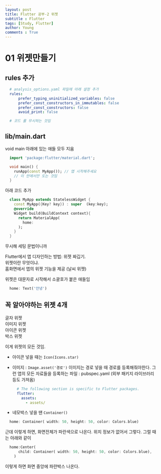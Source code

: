 ```yaml
---
layout: post
title: Flutter 공부-2 위젯
subtitle : Flutter
tags: [Study, Flutter]
author: Young
comments : True
---
```

# 01 위젯만들기

## rules 추가
```yaml
  # analysis_options.yaml 파일에 아래 설정 추가
  rules:
      prefer_typing_uninitialized_variables: false
      prefer_const_constructors_in_immutables: false
      prefer_const_constructors: false
      avoid_print: false

  # 코드 룰 무시하는 것임
```


## lib/main.dart 

void main 아래에 있는 애들 모두 지움
```dart
  import 'package:flutter/material.dart';

  void main() {
    runApp(const MyApp()); // 앱 시작해주세요 
    // 이 안에서만 도는 것임
  }
```


아래 코드 추가
``` dart
  class MyApp extends StatelessWidget {
    const MyApp({Key? key}) : super  (key:key);
    @override
    Widget build(BuildContext context){
      return MaterialApp(
        home:
      );
    }
  }
```

무시해 세팅 문법이니까

Flutter에서 앱 디자인하는 방법: 위젯 짜깁기.  
위젯이란 무엇이냐.  
홈화면에서 앱의 위젯 기능을 제공 (날씨 위젯)  

위젯은 대문자로 시작해서 소괄호가 붙은 애들임  

```dart
  home: Text('안녕')
```

## 꼭 알아야하는 위젯 4개
  글자 위젯   
  이미지 위젯   
  아이콘 위젯   
  박스 위젯   

  이게 위젯의 모든 것임.

  - 아이콘 넣을 때는 ```Icon(Icons.star)```
  - 이미지 : ```Image.asset('경로')```
    이미지는 경로 넣을 때 경로를 등록해줘야한다.
    그런 앱의 모든 자료들을 등록하는 파일 : pubspec.yaml (외부 패키지 라이브러리 등도 가져옴)
    ```yaml
      # The following section is specific to Flutter packages.
      flutter:
        assets:
          - assets/
    ```

  - 네모박스 넣을 땐 ```Container()```
  ```dart
    home: Container( width: 50, height: 50, color: Colors.blue)
  ```

  근데 이렇게 하면, 화면전체가 파란색으로 나온다.
  위치 정보가 없어서 그렇다.
  그럴 때는 아래와 같이
  ```dart
    home:Center(
        child: Container( width: 50, height: 50, color: Colors.blue),
      )
  ```
  이렇게 하면 화면 중앙에 파란박스 나온다.

